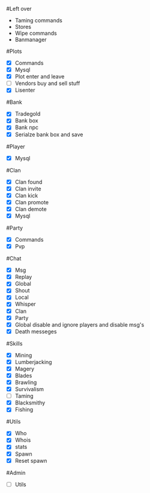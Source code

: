 #Left over
 - Taming commands
 - Stores
 - Wipe commands
 - Banmanager

#Plots
- [x] Commands
- [x] Mysql
- [x] Plot enter and leave
- [ ] Vendors buy and sell stuff
- [x] Lisenter

#Bank
- [x] Tradegold
- [x] Bank box
- [x] Bank npc
- [x] Serialze bank box and save

#Player
- [x] Mysql

#Clan
- [x] Clan found
- [x] Clan invite
- [x] Clan kick
- [x] Clan promote
- [x] Clan demote
- [x] Mysql

#Party
- [x] Commands
- [x] Pvp

#Chat
- [x] Msg
- [x] Replay
- [x] Global
- [x] Shout
- [x] Local
- [x] Whisper
- [x] Clan
- [x] Party
- [x] Global disable and ignore players and disable msg's
- [x] Death messeges

#Skills
- [x] Mining
- [x] Lumberjacking
- [x] Magery
- [x] Blades
- [x] Brawling
- [x] Survivalism
- [ ] Taming
- [x] Blacksmithy
- [x] Fishing

#Utils
- [x] Who
- [x] Whois
- [x] stats
- [x] Spawn
- [x] Reset spawn

#Admin
- [ ] Utils
